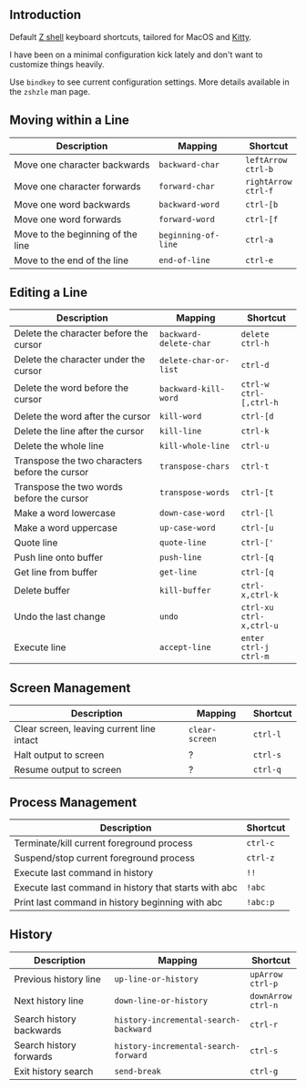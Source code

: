 
## Introduction

Default [Z shell] keyboard shortcuts, tailored for MacOS and [Kitty].

I have been on a minimal configuration kick lately and don't want to customize things heavily.

Use `bindkey` to see current configuration settings. More details available in the `zshzle` man
page.

[Z shell]: http://zsh.sourceforge.net/
[Kitty]: https://sw.kovidgoyal.net/kitty/#

## Moving within a Line

| Description | Mapping | Shortcut |
|-------------|---------|----------|
| Move one character backwards | `backward-char` | `leftArrow` <br> `ctrl-b` |
| Move one character forwards | `forward-char` | `rightArrow` <br> `ctrl-f` |
| Move one word backwards | `backward-word` | `ctrl-[b` |
| Move one word forwards | `forward-word` | `ctrl-[f` |
| Move to the beginning of the line | `beginning-of-line` | `ctrl-a` |
| Move to the end of the line | `end-of-line` | `ctrl-e` |

## Editing a Line

| Description | Mapping | Shortcut |
|-------------|---------|----------|
| Delete the character before the cursor | `backward-delete-char` | `delete` <br> `ctrl-h` |
| Delete the character under the cursor | `delete-char-or-list` | `ctrl-d` |
| Delete the word before the cursor | `backward-kill-word` | `ctrl-w` <br> `ctrl-[,ctrl-h` |
| Delete the word after the cursor | `kill-word` | `ctrl-[d` |
| Delete the line after the cursor | `kill-line` | `ctrl-k` |
| Delete the whole line | `kill-whole-line` | `ctrl-u` |
| Transpose the two characters before the cursor | `transpose-chars` | `ctrl-t` |
| Transpose the two words before the cursor | `transpose-words` | `ctrl-[t` |
| Make a word lowercase | `down-case-word` | `ctrl-[l` |
| Make a word uppercase | `up-case-word` | `ctrl-[u` |
| Quote line | `quote-line` | `ctrl-['` |
| Push line onto buffer | `push-line` | `ctrl-[q` |
| Get line from buffer | `get-line` | `ctrl-[q` |
| Delete buffer | `kill-buffer` | `ctrl-x,ctrl-k` | 
| Undo the last change | `undo` | `ctrl-xu` <br> `ctrl-x,ctrl-u` |
| Execute line | `accept-line` | `enter` <br> `ctrl-j` <br> `ctrl-m` |

## Screen Management

| Description | Mapping | Shortcut |
|-------------|---------|----------|
| Clear screen, leaving current line intact | `clear-screen` | `ctrl-l` |
| Halt output to screen | ? | `ctrl-s` |
| Resume output to screen | ? | `ctrl-q` |

## Process Management

| Description | Shortcut |
|-------------|----------|
| Terminate/kill current foreground process | `ctrl-c` |
| Suspend/stop current foreground process | `ctrl-z` |
| Execute last command in history | `!!` |
| Execute last command in history that starts with abc | `!abc` |
| Print last command in history beginning with abc | `!abc:p` |

## History

| Description | Mapping | Shortcut |
|-------------|---------|----------|
| Previous history line | `up-line-or-history` | `upArrow` <br> `ctrl-p` |
| Next history line | `down-line-or-history` | `downArrow` <br> `ctrl-n` |
| Search history backwards | `history-incremental-search-backward` | `ctrl-r` |
| Search history forwards | `history-incremental-search-forward` | `ctrl-s` |
| Exit history search | `send-break` | `ctrl-g` |
